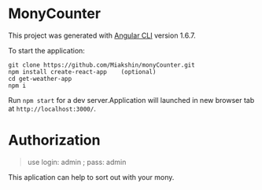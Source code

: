 # MonyCounter

This project was generated with [Angular CLI](https://github.com/angular/angular-cli) version 1.6.7.

To start the application:

    git clone https://github.com/Miakshin/monyCounter.git
    npm install create-react-app    (optional)  
    cd get-weather-app
    npm i  

Run `npm start` for a dev server.Application will launched in new browser tab at `http://localhost:3000/`.

# Authorization

>use login: admin ; pass: admin

This aplication can help to sort out with your mony.
